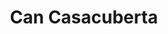 ---
title: "Can Casacuberta"
url: /sant-julia-del-llor-i-bonmati/can-casacuberta/
shop: carnicero
---